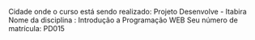 Cidade onde o curso está sendo realizado: Projeto Desenvolve - Itabira
Nome da disciplina : Introdução a Programação WEB
Seu número de matrícula: PD015

